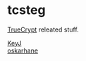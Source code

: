 # tcsteg
[TrueCrypt](https://en.wikipedia.org/wiki/TrueCrypt) releated stuff.

[KeyJ](https://keyj.emphy.de/real-steganography-with-truecrypt/)
<br>
[oskarhane](http://oskarhane.com/hide-encrypted-files-inside-videos/)
